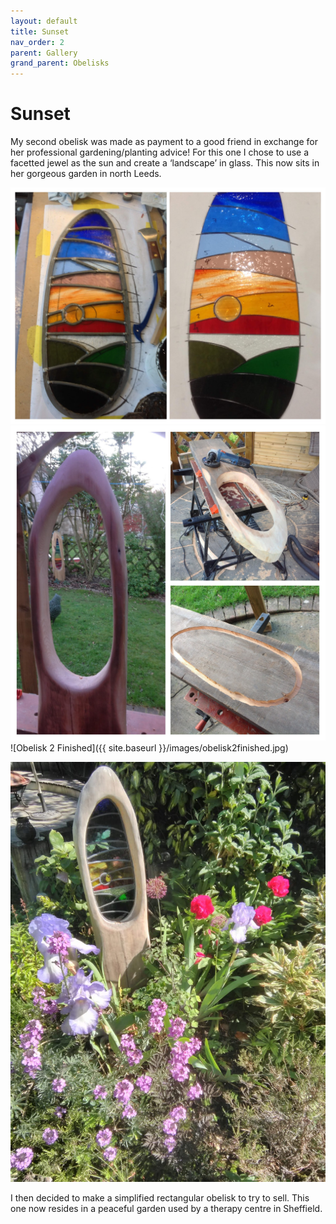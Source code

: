 ```yaml
---
layout: default
title: Sunset
nav_order: 2
parent: Gallery
grand_parent: Obelisks
---
```


# Sunset



My second obelisk was made as payment to a good friend in exchange for her professional gardening/planting advice! For this one I chose to use a facetted jewel as the sun and create a ‘landscape’ in glass. This now sits in her gorgeous garden in north Leeds.

![Obelisk 2 Glass](/images/obelisk2glass.jpg) ![Obelisk 2 Wood](/images/obelisk2wood.jpg) ![Obelisk 2 Finished]({{ site.baseurl }}/images/obelisk2finished.jpg)

![Obelisk 2 In-Situ](/images/obelisk2insitu.jpg)

I then decided to make a simplified rectangular obelisk to try to sell. This one now resides in a peaceful garden used by a therapy centre in Sheffield.
